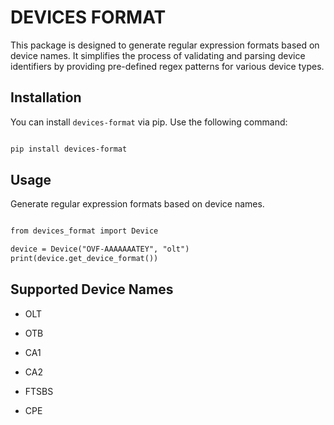 
# DEVICES FORMAT

  

This package is designed to generate regular expression formats based on device names. It simplifies the process of validating and parsing device identifiers by providing pre-defined regex patterns for various device types.

  

## Installation

  

You can install `devices-format` via pip. Use the following command:

  

```markdown

pip install devices-format

```

  

## Usage

  

Generate regular expression formats based on device names.

```markdown

from devices_format import Device

device = Device("OVF-AAAAAAATEY", "olt")
print(device.get_device_format())

```

  
  

## Supported Device Names

- OLT

- OTB

- CA1

- CA2

- FTSBS

- CPE